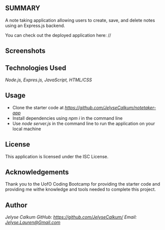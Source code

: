 ##  SUMMARY

A note taking application allowing users to create, save, and delete notes using an Express.js backend.

You can check out the deployed application here: //

## Screenshots

## Technologies Used

*Node.js, Expres.js, JavaScript, HTML/CSS*

## Usage

- Clone the starter code at *https://github.com/JelyseCalkum/notetaker-app*
- Install dependencies using *npm i* in the command line
- Use *node server.js* in the command line to run the application on your local machine

## License

This application is licensed under the ISC License.

## Acknowledgements

Thank you to the UofO Coding Bootcamp for providing the starter code and providing me withe knowledge and tools needed to complete this project.

## Author

*Jelyse Calkum*
*GitHub: https://github.com/JelyseCalkum/*
*Email: Jelyse.Lauren@Gmail.com* 

